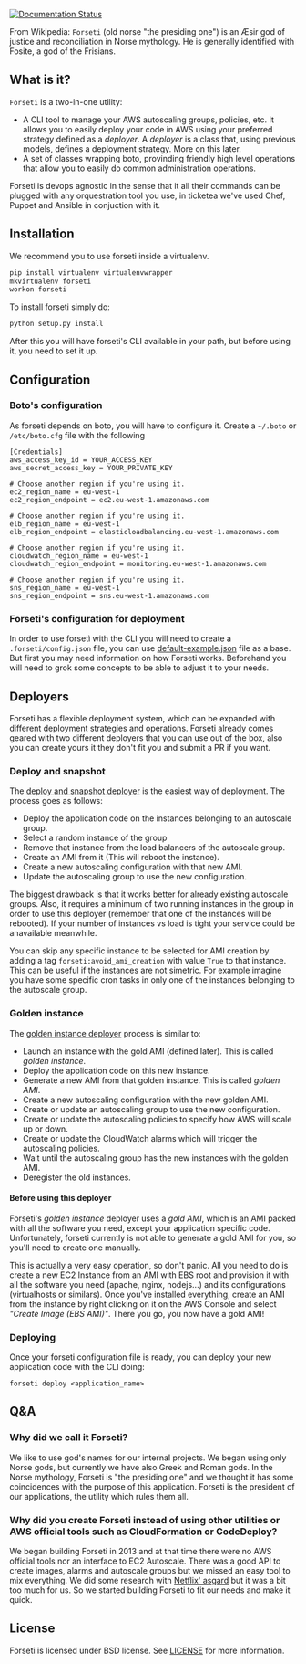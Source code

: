 [![Documentation Status](https://readthedocs.org/projects/forseti/badge/?version=latest)](https://readthedocs.org/projects/forseti/?badge=latest)

From Wikipedia: `Forseti` (old norse "the presiding one") is an Æsir god of justice and reconciliation in Norse mythology. He is generally identified with Fosite, a god of the Frisians.

## What is it?

`Forseti` is a two-in-one utility:

* A CLI tool to manage your AWS autoscaling groups, policies, etc. It allows you to easily deploy your code in AWS using your preferred strategy defined as a _deployer_. A _deployer_ is a class that, using previous models, defines a deployment strategy. More on this later.
* A set of classes wrapping boto, provinding friendly high level operations that allow you to easily do common administration operations.

Forseti is devops agnostic in the sense that it all their commands can be plugged with any orquestration tool you use, in ticketea we've used Chef, Puppet and Ansible in conjuction with it.

## Installation

We recommend you to use forseti inside a virtualenv.

```bash
pip install virtualenv virtualenvwrapper
mkvirtualenv forseti
workon forseti
```

To install forseti simply do:

```bash
python setup.py install
```

After this you will have forseti's CLI available in your path, but before using it, you need to set it up.

## Configuration

### Boto's configuration

As forseti depends on boto, you will have to configure it. Create a `~/.boto` or `/etc/boto.cfg` file with the following

```
[Credentials]
aws_access_key_id = YOUR_ACCESS_KEY
aws_secret_access_key = YOUR_PRIVATE_KEY

# Choose another region if you're using it.
ec2_region_name = eu-west-1
ec2_region_endpoint = ec2.eu-west-1.amazonaws.com

# Choose another region if you're using it.
elb_region_name = eu-west-1
elb_region_endpoint = elasticloadbalancing.eu-west-1.amazonaws.com

# Choose another region if you're using it.
cloudwatch_region_name = eu-west-1
cloudwatch_region_endpoint = monitoring.eu-west-1.amazonaws.com

# Choose another region if you're using it.
sns_region_name = eu-west-1
sns_region_endpoint = sns.eu-west-1.amazonaws.com
```

### Forseti's configuration for deployment

In order to use forsetì with the CLI you will need to create a `.forseti/config.json` file, you can use [default-example.json](docs/source/default-example.json) file as a base. But first you may need information on how Forseti works. Beforehand you will need to grok some concepts to be able to adjust it to your needs.

## Deployers

Forseti has a flexible deployment system, which can be expanded with different deployment strategies and operations. Forseti already comes geared with two different deployers that you can use out of the box, also you can create yours it they don't fit you and submit a PR if you want.

### Deploy and snapshot

The [deploy and snapshot deployer](forseti/deployers/deploy_and_snapshot.py) is the easiest way of deployment. The process goes as follows:

- Deploy the application code on the instances belonging to an autoscale group.
- Select a random instance of the group
- Remove that instance from the load balancers of the autoscale group.
- Create an AMI from it (This will reboot the instance).
- Create a new autoscaling configuration with that new AMI.
- Update the autoscaling group to use the new configuration.

The biggest drawback is that it works better for already existing autoscale groups. Also, it requires a minimum of two running instances in the group in order to use this deployer (remember that one of the instances will be rebooted). If your number of instances vs load is tight your service could be anavailable meanwhile.

You can skip any specific instance to be selected for AMI creation by adding a tag `forseti:avoid_ami_creation` with value `True` to that instance. This can be useful if the instances are not simetric. For example imagine you have some specific cron tasks in only one of the instances belonging to the autoscale group.

### Golden instance

The [golden instance deployer](forseti/deployers/golden_instance.py) process is similar to:

- Launch an instance with the gold AMI (defined later). This is called _golden instance_.
- Deploy the application code on this new instance.
- Generate a new AMI from that golden instance. This is called _golden AMI_.
- Create a new autoscaling configuration with the new golden AMI.
- Create or update an autoscaling group to use the new configuration.
- Create or update the autoscaling policies to specify how AWS will scale up or down.
- Create or update the CloudWatch alarms which will trigger the autoscaling policies.
- Wait until the autoscaling group has the new instances with the golden AMI.
- Deregister the old instances.

#### Before using this deployer

Forseti's _golden instance_ deployer uses a _gold AMI_, which is an AMI packed with all the software you need, except your application specific code. Unfortunately, forseti currently is not able to generate a gold AMI for you, so you'll need to create one manually.

This is actually a very easy operation, so don't panic. All you need to do is create a new EC2 Instance from an AMI with EBS root and provision it with all the software you need (apache, nginx, nodejs...) and its configurations (virtualhosts or similars). Once you've installed everything, create an AMI from the instance by right clicking on it on the AWS Console and select _"Create Image (EBS AMI)"_. There you go, you now have a gold AMI!

### Deploying

Once your forseti configuration file is ready, you can deploy your new application code with the CLI doing:

```
forseti deploy <application_name>
```

## Q&A

### Why did we call it Forseti?

We like to use god's names for our internal projects. We began using only Norse gods, but currently we have also Greek and Roman gods. In the Norse mythology, Forseti is "the presiding one" and we thought it has some coincidences with the purpose of this application. Forseti is the president of our applications, the utility which rules them all.

### Why did you create Forseti instead of using other utilities or AWS official tools such as CloudFormation or CodeDeploy?

We began building Forseti in 2013 and at that time there were no AWS official tools nor an interface to EC2 Autoscale. There was a good API to create images, alarms and autoscale groups but we missed an easy tool to mix everything. We did some research with [Netflix' asgard](https://github.com/Netflix/asgard) but it was a bit too much for us. So we started building Forseti to fit our needs and make it quick.

## License

Forseti is licensed under BSD license. See [LICENSE](LICENSE) for more information.
